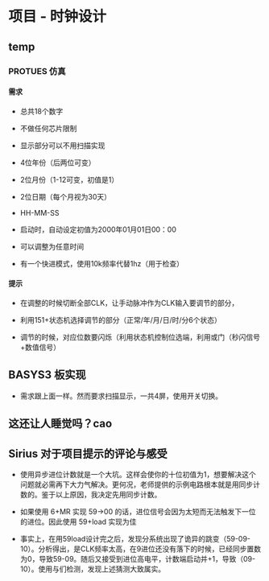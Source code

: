 # 项目 - 时钟设计

## temp

### PROTUES 仿真 

#### 需求

- 总共18个数字

- 不做任何芯片限制

- 显示部分可以不用扫描实现

- 4位年份（后两位可变）

- 2位月份（1-12可变，初值是1）

- 2位日期（每个月视为30天）

- HH-MM-SS

- 启动时，自动设定初值为2000年01月01日00：00

- 可以调整为任意时间

- 有一个快进模式，使用10k频率代替1hz（用于检查）

#### 提示

- 在调整的时候切断全部CLK，让手动脉冲作为CLK输入要调节的部分，

- 利用151+状态机选择调节的部分（正常/年/月/日/时/分6个状态）

- 调节的时候，对应位数要闪烁（利用状态机控制位选端，利用或门（秒闪信号+数值信号）


## BASYS3 板实现

- 需求跟上面一样。然而要求扫描显示，一共4屏，使用开关切换。

## 这还让人睡觉吗？cao


## Sirius 对于项目提示的评论与感受

- 使用异步进位计数就是一个大坑。这样会使你的十位初值为1，想要解决这个问题就必需再下大力气解决。更何况，老师提供的示例电路根本就是用同步计数的。鉴于以上原因，我决定先用同步计数。

- 如果使用 6+MR 实现 59->00 的话，进位信号会因为太短而无法触发下一位的进位。因此使用 59+load 实现为佳

- 事实上，在用59load设计完之后，发现分系统出现了诡异的跳变（59-09-10）。分析得出，是CLK频率太高，在9进位还没有落下的时候，已经同步置数为0，导致59-09。随后又接受到进位高电平，计数端启动并+1，导致（09-10）。使用与们检测，发现上述猜测大致属实。